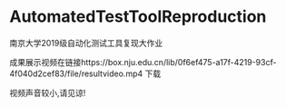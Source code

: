 # AutomatedTestToolReproduction 
南京大学2019级自动化测试工具复现大作业

成果展示视频在链接https://box.nju.edu.cn/lib/0f6ef475-a17f-4219-93cf-4f040d2cef83/file/resultvideo.mp4
                                                                                                      下载

视频声音较小,请见谅!
